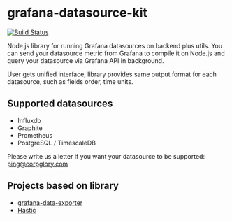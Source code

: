 # grafana-datasource-kit

[![Build Status](https://travis-ci.org/CorpGlory/grafana-datasource-kit.svg?branch=master)](https://travis-ci.org/CorpGlory/grafana-datasource-kit)

Node.js library for running Grafana datasources on backend plus utils.
You can send your datasource metric from Grafana to compile it on Node.js and query your datasource via Grafana API in background.

User gets unified interface, library provides same output format for each datasource, such as fields order, time units.

## Supported datasources

* Influxdb
* Graphite
* Prometheus
* PostgreSQL / TimescaleDB

Please write us a letter if you want your datasource to be supported: ping@corpglory.com 

## Projects based on library
* [grafana-data-exporter](https://github.com/CorpGlory/grafana-data-exporter)
* [Hastic](https://github.com/hastic/hastic-server)
